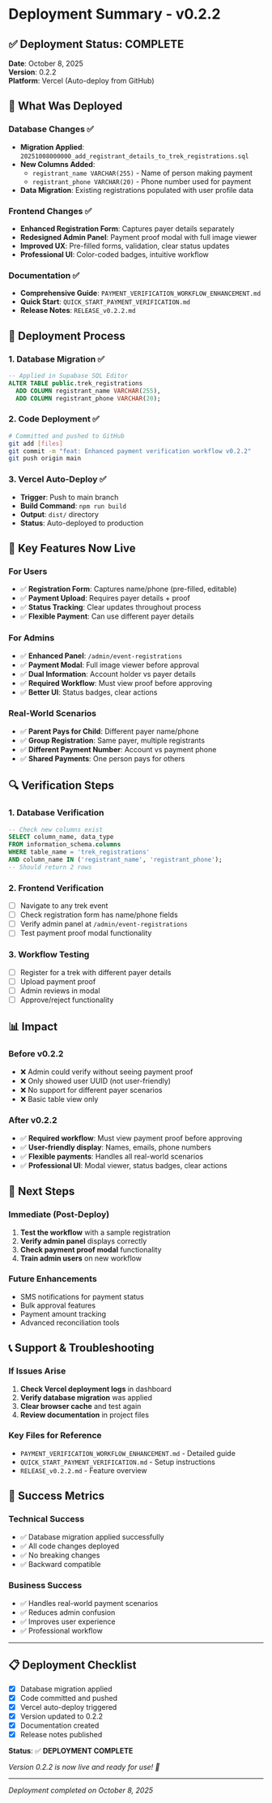 # Deployment Summary - v0.2.2

## ✅ Deployment Status: COMPLETE

**Date**: October 8, 2025  
**Version**: 0.2.2  
**Platform**: Vercel (Auto-deploy from GitHub)

## 🚀 What Was Deployed

### Database Changes ✅
- **Migration Applied**: `20251008000000_add_registrant_details_to_trek_registrations.sql`
- **New Columns Added**:
  - `registrant_name VARCHAR(255)` - Name of person making payment
  - `registrant_phone VARCHAR(20)` - Phone number used for payment
- **Data Migration**: Existing registrations populated with user profile data

### Frontend Changes ✅
- **Enhanced Registration Form**: Captures payer details separately
- **Redesigned Admin Panel**: Payment proof modal with full image viewer
- **Improved UX**: Pre-filled forms, validation, clear status updates
- **Professional UI**: Color-coded badges, intuitive workflow

### Documentation ✅
- **Comprehensive Guide**: `PAYMENT_VERIFICATION_WORKFLOW_ENHANCEMENT.md`
- **Quick Start**: `QUICK_START_PAYMENT_VERIFICATION.md`
- **Release Notes**: `RELEASE_v0.2.2.md`

## 🔄 Deployment Process

### 1. Database Migration ✅
```sql
-- Applied in Supabase SQL Editor
ALTER TABLE public.trek_registrations 
  ADD COLUMN registrant_name VARCHAR(255),
  ADD COLUMN registrant_phone VARCHAR(20);
```

### 2. Code Deployment ✅
```bash
# Committed and pushed to GitHub
git add [files]
git commit -m "feat: Enhanced payment verification workflow v0.2.2"
git push origin main
```

### 3. Vercel Auto-Deploy ✅
- **Trigger**: Push to main branch
- **Build Command**: `npm run build`
- **Output**: `dist/` directory
- **Status**: Auto-deployed to production

## 🎯 Key Features Now Live

### For Users
- ✅ **Registration Form**: Captures name/phone (pre-filled, editable)
- ✅ **Payment Upload**: Requires payer details + proof
- ✅ **Status Tracking**: Clear updates throughout process
- ✅ **Flexible Payment**: Can use different payer details

### For Admins
- ✅ **Enhanced Panel**: `/admin/event-registrations`
- ✅ **Payment Modal**: Full image viewer before approval
- ✅ **Dual Information**: Account holder vs payer details
- ✅ **Required Workflow**: Must view proof before approving
- ✅ **Better UI**: Status badges, clear actions

### Real-World Scenarios
- ✅ **Parent Pays for Child**: Different payer name/phone
- ✅ **Group Registration**: Same payer, multiple registrants
- ✅ **Different Payment Number**: Account vs payment phone
- ✅ **Shared Payments**: One person pays for others

## 🔍 Verification Steps

### 1. Database Verification
```sql
-- Check new columns exist
SELECT column_name, data_type 
FROM information_schema.columns 
WHERE table_name = 'trek_registrations' 
AND column_name IN ('registrant_name', 'registrant_phone');
-- Should return 2 rows
```

### 2. Frontend Verification
- [ ] Navigate to any trek event
- [ ] Check registration form has name/phone fields
- [ ] Verify admin panel at `/admin/event-registrations`
- [ ] Test payment proof modal functionality

### 3. Workflow Testing
- [ ] Register for a trek with different payer details
- [ ] Upload payment proof
- [ ] Admin reviews in modal
- [ ] Approve/reject functionality

## 📊 Impact

### Before v0.2.2
- ❌ Admin could verify without seeing payment proof
- ❌ Only showed user UUID (not user-friendly)
- ❌ No support for different payer scenarios
- ❌ Basic table view only

### After v0.2.2
- ✅ **Required workflow**: Must view payment proof before approving
- ✅ **User-friendly display**: Names, emails, phone numbers
- ✅ **Flexible payments**: Handles all real-world scenarios
- ✅ **Professional UI**: Modal viewer, status badges, clear actions

## 🚀 Next Steps

### Immediate (Post-Deploy)
1. **Test the workflow** with a sample registration
2. **Verify admin panel** displays correctly
3. **Check payment proof modal** functionality
4. **Train admin users** on new workflow

### Future Enhancements
- SMS notifications for payment status
- Bulk approval features
- Payment amount tracking
- Advanced reconciliation tools

## 📞 Support & Troubleshooting

### If Issues Arise
1. **Check Vercel deployment logs** in dashboard
2. **Verify database migration** was applied
3. **Clear browser cache** and test again
4. **Review documentation** in project files

### Key Files for Reference
- `PAYMENT_VERIFICATION_WORKFLOW_ENHANCEMENT.md` - Detailed guide
- `QUICK_START_PAYMENT_VERIFICATION.md` - Setup instructions
- `RELEASE_v0.2.2.md` - Feature overview

## 🎉 Success Metrics

### Technical Success
- ✅ Database migration applied successfully
- ✅ All code changes deployed
- ✅ No breaking changes
- ✅ Backward compatible

### Business Success
- ✅ Handles real-world payment scenarios
- ✅ Reduces admin confusion
- ✅ Improves user experience
- ✅ Professional workflow

---

## 📋 Deployment Checklist

- [x] Database migration applied
- [x] Code committed and pushed
- [x] Vercel auto-deploy triggered
- [x] Version updated to 0.2.2
- [x] Documentation created
- [x] Release notes published

**Status**: ✅ **DEPLOYMENT COMPLETE**

*Version 0.2.2 is now live and ready for use! 🚀*

---
*Deployment completed on October 8, 2025*
